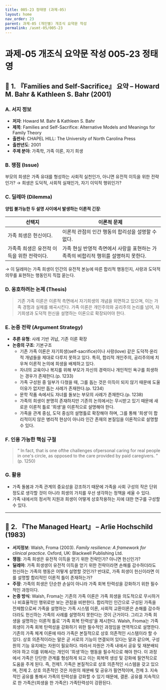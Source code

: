 ```yaml
---
title: 005-23 정태영 (과제-05)
layout: home
nav_order: 23
parent: 과제-05 (개인별) 개조식 요약문 작성
permalink: /asmt-05/005-23
---
```


# 과제-05 개조식 요약문 작성 005-23 정태영 

## 📘 1. 『Families and Self-Sacrifice』 요약 – Howard M. Bahr & Kathleen S. Bahr (2001)

### A. 서지 정보  
- **저자**: Howard M. Bahr & Kathleen S. Bahr 
- **제목**: Families and Self-Sacrifice: Alternative Models and Meanings for Family Theory
- **출판사**: CHAPEL HILL: The University of North Carolina Press
- **출판년도**: 2001
- **주제 분야**: 가족학, 가족 이론, 자기 희생


### B. 쟁점 (Issue)  
부모의 희생은 가족 유대를 형성하는 사회적 실천인가, 아니면 유전적 이득을 위한 전략인가?
→ 희생은 도덕적, 사회적 실재인가, 자기 이익적 행위인가?


### C. 딜레마 (Dilemma)  
**양립 불가능한 두 설명 사이에서 발생하는 이론적 긴장**:

| 선택지 | 이론적 문제 |
|--------|-------------|
| 가족 희생은 헌신이다. | 이론적 관점의 인간 행동의 합리성을 설명할 수 없다. |
| 가족족 희생은 유전적 이득을 위한 전략이다.  | 가족 현실 반영적 측면에서 사랑을 표현하는 가족족의 비합리적 행위를 설명하지 못한다. |
→ 이 딜레마는 가족 희생이 인간의 유전적 본능에 따른 합리적 행동인지, 사랑과 도덕적 의무를 표현하는 행동인지 직접 묻는다.


### D. 옹호하려는 논제 (Thesis)  
> 기존 가족 이론은 이론적 측면에서 자기희생의 개념을 외면하고 있으며, 이는 가족 경험과 실제를 왜곡시킨다. 가족 이론은 개인주의와 공리주의 논리를 넘어, 자기희생과 도덕적 헌신을 설명하는 이론으로 확장되어야 한다.

### E. 논증 전략 (Argument Strategy)  
- **추론 유형**: 사례 기반 귀납, 기존 이론 확장
- **논증의 구조**:
  기본구조
  - 기존 가족 이론은 자기희생(self-sacrifice)이나 사랑(love) 같은 도덕적·윤리적 개념들을 제대로 다루지 못하고 있다. 특히, 합리적 개인주의, 공리주의에 치우쳐 이론적 논의에 희생을 배제하고 있다.
  - 자녀의 교육이나 복지를 위해 부모가 자신의 경력이나 개인적인 욕구를 희생하는 경우가 존재한다.(p. 1233)
  - 가족 구성원 중 일부가 다쳤을 때, 그를 돕는 것은 이득이 되지 않기 때문에 도울 이유가 없지만 돕는 사례가 존재한다.(p. 1234)
  - 문학 작품 속에서도 자녀를 돌보는 부모의 사례가 존재한다.(p. 1238)
  - 가족의 희생이 분명히 존재하지만 기존의 논의에서는 무시받고 있기 때문에 새로운 이론적 틀로 '희생'을 이론적으로 설명해야 한다.
  - 가족을 관계 중심, 도덕 중심의 설명틀로 확장해야 하며, 그를 통해 '희생'이 합리적이지 않은 병리적 현상이 아니라 인간 존재의 본질임을 이론적으로 설명할 수 있다.


### F. 인용 가능한 핵심 구절
> “ In fact, that is one ofthe challenges ofpersonal caring for real people in one's circle, as opposed to the care provided by paid caregivers. ” (p. 1250)  


### G. 활용
- 가족 돌봄과 가족 관계의 중요성을 강조하기 때문에 가족을 사회 구성의 작은 단위 정도로 생각할 것이 아니라 희생의 가치를 우선 생각하는 정책을 세울 수 있다.
- 가족 내에서의 정서적 지원과 희생이 어떻게 상호작용하는 지에 대한 연구를 구성할 수 있다.

---

## 📘 2. 『The Managed Heart』 – Arlie Hochschild (1983)

- **서지정보**: Walsh, Froma (2003). *Family resilience: A framework for clinical practice*. Oxford, UK: Blackwell Publishing Ltd.
- **쟁점**: 가족 희생은 유전적 이득을 얻기 위한 전략인가? 아니면 헌신인가?
- **딜레마**: 가족 희생생이 유전적 이득을 얻기 위한 전략이라면 손해를 감수하더라도 헌신하는 가족의 행동은 어떻게 설명할 것인가? 반대로, 가족 희생이 헌신이라면 이를 설명할 합리적인 이론적 틀이 존재하는가?
- **주장**: 가족의 희생은 단순한 손실이 아니라 가족 회복 탄력성을 강화하기 위한 필수적인 과정이다. 
- **논증 방식**: Walsh, Froma는 기존의 가족 이론은 가족 희생을 의도적으로 무시하거나 비효율적인 행위로만 보는 관점을 비판한다. 합리적인 인간으로 구성된 가족을 전제함으로써 가족을 설명하는 가족 시스템 이론, 사회적 교환이론은 손해를 감수하더라도 헌신하는 가족의 사례를 설명하지 못한다는 것이 근거이다. 그리고 가족 희생을 설명하는 이론적 틀로 '가족 회복 탄력성'을 제시한다. Walsh, Froma는 가족 희생이 가족 회복 탄력성을 강화하기 위한 필수적인 과정임을 연역적으로 설명한다. 기존의 가족 체계 이론에 따라 가족은 본질적으로 상호 의존적인 시스템이라 할 수 있다. 상호 의존적이라는 말은 곧 서로의 기능이 연결되어 있다는 말과 같으며, 구성원의 기능 유지에는 자원이 필요하다. 따라서 자원은 가족 내에서 공유 및 재분배되어야 하고 이를 위해서는 개인이 '희생'하는 행동을 필수적으로 해야 한다. 이 과정에서 가족은 단단한 관계를 형성하게 되고 이는 회복력 생성 및 강화에 필연적으로 도움을 주게 된다. 즉, 전제1. 가족은 본질적으로 상호 의존적인 시스템을 갖고 있으며, 전제 2. 상호 의존적인 것은 자원의 재분배 및 공유가 필연적이며, 전제 3. 지속적인 공유를 통해서 가족의 탄력성을 강화할 수 있기 때문에, 결론. 공유를 지속적으로 한 가족은(희생을 한 가족은) 가족탄력성이 강환된다.


